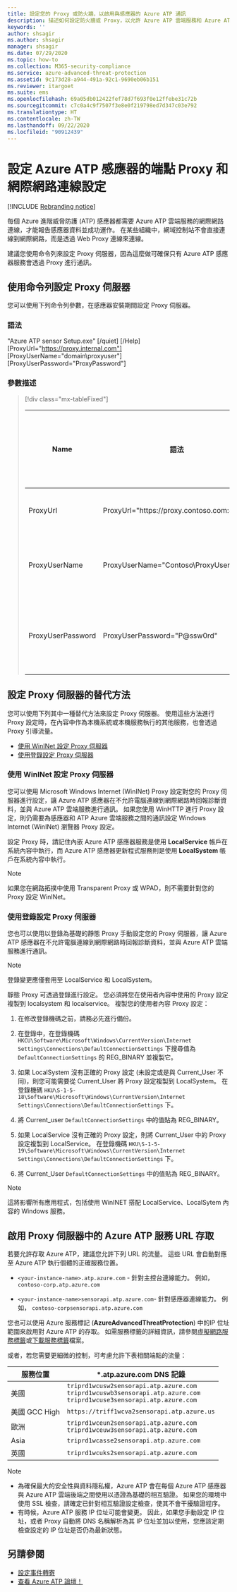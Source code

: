 ```yaml
---
title: 設定您的 Proxy 或防火牆，以啟用與感應器的 Azure ATP 通訊
description: 描述如何設定防火牆或 Proxy，以允許 Azure ATP 雲端服務和 Azure ATP 感應器之間的通訊
keywords: ''
author: shsagir
ms.author: shsagir
manager: shsagir
ms.date: 07/29/2020
ms.topic: how-to
ms.collection: M365-security-compliance
ms.service: azure-advanced-threat-protection
ms.assetid: 9c173d28-a944-491a-92c1-9690eb06b151
ms.reviewer: itargoet
ms.suite: ems
ms.openlocfilehash: 69a05db012422fef78d7f693f0e12ffebe31c72b
ms.sourcegitcommit: c7c0a4c9f7507f3e8e0f219798ed7d347c03e792
ms.translationtype: HT
ms.contentlocale: zh-TW
ms.lasthandoff: 09/22/2020
ms.locfileid: "90912439"
---
```

# <a name="configure-endpoint-proxy-and-internet-connectivity-settings-for-your-azure-atp-sensor"></a>設定 Azure ATP 感應器的端點 Proxy 和網際網路連線設定

[!INCLUDE [Rebranding notice](includes/rebranding.md)]

每個 Azure 進階威脅防護 (ATP) 感應器都需要 Azure ATP 雲端服務的網際網路連線，才能報告感應器資料並成功運作。 在某些組織中，網域控制站不會直接連線到網際網路，而是透過 Web Proxy 連線來連線。

建議您使用命令列來設定 Proxy 伺服器，因為這麼做可確保只有 Azure ATP 感應器服務會透過 Proxy 進行通訊。

## <a name="configure-proxy-server-using-the-command-line"></a>使用命令列設定 Proxy 伺服器

您可以使用下列命令列參數，在感應器安裝期間設定 Proxy 伺服器。

### <a name="syntax"></a>語法

"Azure ATP sensor Setup.exe" [/quiet] [/Help] [ProxyUrl="https://proxy.internal.com"] [ProxyUserName="domain\proxyuser"] [ProxyUserPassword="ProxyPassword"]

### <a name="switch-descriptions"></a>參數描述

> [!div class="mx-tableFixed"]
>
> |Name|語法|對無訊息安裝而言是否為必要？|說明|
> |-------------|----------|---------|---------|
> |ProxyUrl|ProxyUrl="https\://proxy.contoso.com:8080"|否|指定 Azure ATP 感應器的 ProxyUrl 和連接埠號碼。|
> |ProxyUserName|ProxyUserName="Contoso\ProxyUser"|否|如果您的 Proxy 服務需要驗證，請以 DOMAIN\user 格式提供使用者名稱。|
> |ProxyUserPassword|ProxyUserPassword="P@ssw0rd"|否|指定 Proxy 使用者名稱的密碼。 \* 認證會經過加密，並由 Azure ATP 感應器儲存在本機。|

## <a name="alternative-methods-to-configure-your-proxy-server"></a>設定 Proxy 伺服器的替代方法

您可以使用下列其中一種替代方法來設定 Proxy 伺服器。 使用這些方法進行 Proxy 設定時，在內容中作為本機系統或本機服務執行的其他服務，也會透過 Proxy 引導流量。

- [使用 WinINet 設定 Proxy 伺服器](#configure-proxy-server-using-wininet)
- [使用登錄設定 Proxy 伺服器](#configure-proxy-server-using-the-registry)

### <a name="configure-proxy-server-using-wininet"></a>使用 WinINet 設定 Proxy 伺服器

您可以使用 Microsoft Windows Internet (WinINet) Proxy 設定對您的 Proxy 伺服器進行設定，讓 Azure ATP 感應器在不允許電腦連線到網際網路時回報診斷資料，並與 Azure ATP 雲端服務進行通訊。 如果您使用 WinHTTP 進行 Proxy 設定，則仍需要為感應器和 ATP Azure 雲端服務之間的通訊設定 Windows Internet (WinINet) 瀏覽器 Proxy 設定。

設定 Proxy 時，請記住內嵌 Azure ATP 感應器服務是使用 **LocalService** 帳戶在系統內容中執行，而 Azure ATP 感應器更新程式服務則是使用 **LocalSystem** 帳戶在系統內容中執行。

> [!NOTE]
> 如果您在網路拓撲中使用 Transparent Proxy 或 WPAD，則不需要針對您的 Proxy 設定 WinINet。

### <a name="configure-proxy-server-using-the-registry"></a>使用登錄設定 Proxy 伺服器

您也可以使用以登錄為基礎的靜態 Proxy 手動設定您的 Proxy 伺服器，讓 Azure ATP 感應器在不允許電腦連線到網際網路時回報診斷資料，並與 Azure ATP 雲端服務進行通訊。

> [!NOTE]
> 登錄變更應僅套用至 LocalService 和 LocalSystem。

靜態 Proxy 可透過登錄進行設定。 您必須將您在使用者內容中使用的 Proxy 設定複製到 localsystem 和 localservice。 複製您的使用者內容 Proxy 設定：

1. 在修改登錄機碼之前，請務必先進行備份。

1. 在登錄中，在登錄機碼 `HKCU\Software\Microsoft\Windows\CurrentVersion\Internet Settings\Connections\DefaultConnectionSettings` 下搜尋值為 `DefaultConnectionSettings` 的 REG_BINARY 並複製它。

1. 如果 LocalSystem 沒有正確的 Proxy 設定 (未設定或是與 Current_User 不同)，則您可能需要從 Current_User 將 Proxy 設定複製到 LocalSystem。 在登錄機碼 `HKU\S-1-5-18\Software\Microsoft\Windows\CurrentVersion\Internet Settings\Connections\DefaultConnectionSettings` 下。

1. 將 Current_user `DefaultConnectionSettings` 中的值貼為 REG_BINARY。

1. 如果 LocalService 沒有正確的 Proxy 設定，則將 Current_User 中的 Proxy 設定複製到 LocalService。 在登錄機碼 `HKU\S-1-5-19\Software\Microsoft\Windows\CurrentVersion\Internet Settings\Connections\DefaultConnectionSettings` 下。

1. 將 Current_User `DefaultConnectionSettings` 中的值貼為 REG_BINARY。

> [!NOTE]
> 這將影響所有應用程式，包括使用 WinINET 搭配 LocalService、LocalSytem 內容的 Windows 服務。

## <a name="enable-access-to-azure-atp-service-urls-in-the-proxy-server"></a>啟用 Proxy 伺服器中的 Azure ATP 服務 URL 存取

若要允許存取 Azure ATP，建議您允許下列 URL 的流量。 這些 URL 會自動對應至 Azure ATP 執行個體的正確服務位置。

- `<your-instance-name>.atp.azure.com` - 針對主控台連線能力。 例如， `contoso-corp.atp.azure.com`

- `<your-instance-name>sensorapi.atp.azure.com`- 針對感應器連線能力。 例如， `contoso-corpsensorapi.atp.azure.com`

您也可以使用 Azure 服務標記 (**AzureAdvancedThreatProtection**) 中的IP 位址範圍來啟用對 Azure ATP 的存取。 如需服務標籤的詳細資訊，請參閱[虛擬網路服務標籤](/azure/virtual-network/service-tags-overview)或[下載服務標籤](https://www.microsoft.com/download/details.aspx?id=56519)檔案。

或者，若您需要更細微的控制，可考慮允許下表相關端點的流量：

|服務位置|*.atp.azure.com DNS 記錄|
|----|----|
|美國 |`triprd1wcusw2sensorapi.atp.azure.com`<br>`triprd1wcuswb3sensorapi.atp.azure.com`<br>`triprd1wcuse3sensorapi.atp.azure.com`|
|美國 GCC High|`https://triff1wcva2sensorapi.atp.azure.us`|
|歐洲|`triprd1wceun2sensorapi.atp.azure.com`<br>`triprd1wceuw3sensorapi.atp.azure.com`|
|Asia|`triprd1wcasse2sensorapi.atp.azure.com`|
|英國|`triprd1wcuks2sensorapi.atp.azure.com`|

> [!NOTE]
>
> - 為確保最大的安全性與資料隱私權，Azure ATP 會在每個 Azure ATP 感應器與 Azure ATP 雲端後端之間使用以憑證為基礎的相互驗證。 如果您的環境中使用 SSL 檢查，請確定已針對相互驗證設定檢查，使其不會干擾驗證程序。
> - 有時候，Azure ATP 服務 IP 位址可能會變更。 因此，如果您手動設定 IP 位址，或者 Proxy 自動將 DNS 名稱解析為其 IP 位址並加以使用，您應該定期檢查設定的 IP 位址是否仍為最新狀態。

## <a name="see-also"></a>另請參閱

- [設定事件轉寄](configure-event-forwarding.md)
- [查看 Azure ATP 論壇！](https://aka.ms/azureatpcommunity)